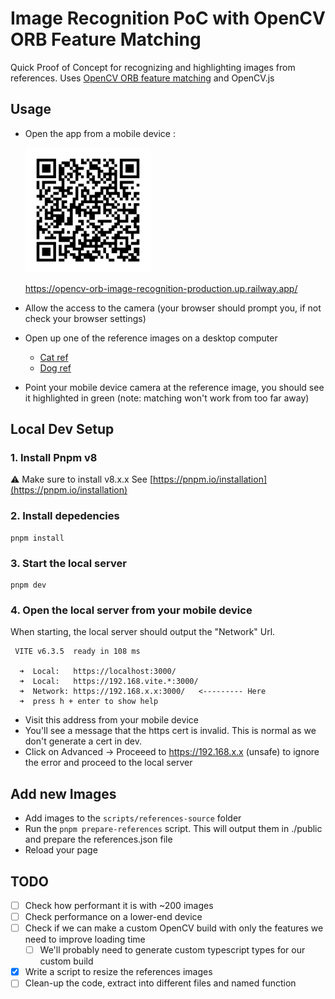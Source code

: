 # Image Recognition PoC with OpenCV ORB Feature Matching

Quick Proof of Concept for recognizing and highlighting images from references. Uses [OpenCV ORB feature matching](https://docs.opencv.org/4.x/dc/dc3/tutorial_py_matcher.html) and OpenCV.js

## Usage

- Open the app from a mobile device :

  ![QR Code to production url](./src/qrcode.jpg?raw=true "Title")

  https://opencv-orb-image-recognition-production.up.railway.app/

- Allow the access to the camera (your browser should prompt you, if not check your browser settings)
- Open up one of the reference images on a desktop computer
  - [Cat ref](./scripts/references-source/cat.jpg)
  - [Dog ref](./scripts/references-source/dog.jpg)
- Point your mobile device camera at the reference image, you should see it highlighted in green (note: matching won't work from too far away)

## Local Dev Setup

### 1. Install Pnpm v8

⚠️ Make sure to install v8.x.x
See [https://pnpm.io/installation](https://pnpm.io/installation)

### 2. Install depedencies

```
pnpm install
```

### 3. Start the local server

```
pnpm dev
```

### 4. Open the local server from your mobile device

When starting, the local server should output the "Network" Url.

```
 VITE v6.3.5  ready in 108 ms

  ➜  Local:   https://localhost:3000/
  ➜  Local:   https://192.168.vite.*:3000/
  ➜  Network: https://192.168.x.x:3000/   <--------- Here
  ➜  press h + enter to show help
```

- Visit this address from your mobile device
- You'll see a message that the https cert is invalid. This is normal as we don't generate a cert in dev.
- Click on Advanced -> Proceeed to https://192.168.x.x (unsafe) to ignore the error and proceed to the local server

## Add new Images

- Add images to the `scripts/references-source` folder
- Run the `pnpm prepare-references` script. This will output them in ./public and prepare the references.json file
- Reload your page

## TODO

- [ ] Check how performant it is with ~200 images
- [ ] Check performance on a lower-end device
- [ ] Check if we can make a custom OpenCV build with only the features we need to improve loading time
  - [ ] We'll probably need to generate custom typescript types for our custom build
- [x] Write a script to resize the references images
- [ ] Clean-up the code, extract into different files and named function
